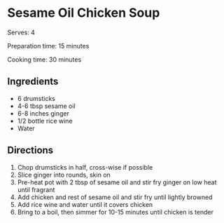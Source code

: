 # Sesame Oil Chicken Soup

Serves: 4

Preparation time: 15 minutes

Cooking time: 30 minutes

## Ingredients

- 6 drumsticks
- 4-6 tbsp sesame oil
- 6-8 inches ginger
- 1/2 bottle rice wine
- Water

## Directions

1. Chop drumsticks in half, cross-wise if possible
2. Slice ginger into rounds, skin on
3. Pre-heat pot with 2 tbsp of sesame oil and stir fry ginger on low heat until fragrant
4. Add chicken and rest of sesame oil and stir fry until lightly browned
5. Add rice wine and water until it covers chicken
6. Bring to a boil, then simmer for 10-15 minutes until chicken is tender
